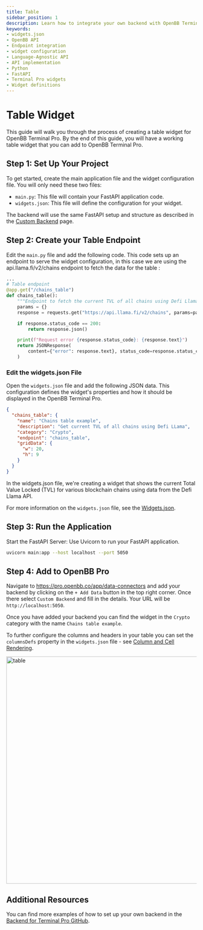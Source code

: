 ```yaml
---
title: Table
sidebar_position: 1
description: Learn how to integrate your own backend with OpenBB Terminal Pro using the cookie-cutter or language-agnostic API approaches, with illustrative guides and principles for handling widget.json files, APIs, interfaces, Python, FastAPI, and more.
keywords:
- widgets.json
- OpenBB API
- Endpoint integration
- widget configuration
- Language-Agnostic API
- API implementation
- Python
- FastAPI
- Terminal Pro widgets
- Widget definitions
---
```


# Table Widget

This guide will walk you through the process of creating a table widget for OpenBB Terminal Pro. By the end of this guide, you will have a working table widget that you can add to OpenBB Terminal Pro.

## Step 1: Set Up Your Project

To get started, create the main application file and the widget configuration file. You will only need these two files:

- `main.py`: This file will contain your FastAPI application code.
- `widgets.json`: This file will define the configuration for your widget.

The backend will use the same FastAPI setup and structure as described in the [Custom Backend](/content/terminal/custom-backend/custom-backend.md) page.

## Step 2: Create your Table Endpoint

Edit the `main.py` file and add the following code. This code sets up an endpoint to serve the widget configuration, in this case we are using the api.llama.fi/v2/chains endpoint to fetch the data for the table :

```python
...
# Table endpoint
@app.get("/chains_table")
def chains_table():
    """Endpoint to fetch the current TVL of all chains using Defi Llama."""
    params = {}
    response = requests.get("https://api.llama.fi/v2/chains", params=params)

    if response.status_code == 200:
        return response.json()

    print(f"Request error {response.status_code}: {response.text}")
    return JSONResponse(
        content={"error": response.text}, status_code=response.status_code
    )
```

### Edit the widgets.json File

Open the `widgets.json` file and add the following JSON data. This configuration defines the widget's properties and how it should be displayed in the OpenBB Terminal Pro.

```json
{
  "chains_table": {
    "name": "Chains table example",
    "description": "Get current TVL of all chains using Defi LLama",
    "category": "Crypto",
    "endpoint": "chains_table",
    "gridData": {
      "w": 20,
      "h": 9
    }
  }
}
```

In the widgets.json file, we're creating a widget that shows the current Total Value Locked (TVL) for various blockchain chains using data from the Defi Llama API.

For more information on the `widgets.json` file, see the [Widgets.json](../widgets.json).

## Step 3: Run the Application

Start the FastAPI Server: Use Uvicorn to run your FastAPI application.

```bash
uvicorn main:app --host localhost --port 5050
```

## Step 4: Add to OpenBB Pro

Navigate to https://pro.openbb.co/app/data-connectors and add your backend by clicking on the `+ Add Data` button in the top right corner. Once there select `Custom Backend` and fill in the details. Your URL will be `http://localhost:5050`.

Once you have added your backend you can find the widget in the `Crypto` category with the name `Chains table example`.

To further configure the columns and headers in your table you can set the `columnsDefs` property in the `widgets.json` file - see [Column and Cell Rendering](Column%20and%20Cell%20Rendering.md).

<img className="pro-border-gradient" width="600" alt="table" src="https://openbb-assets.s3.us-east-1.amazonaws.com/docs/pro/simple-table.png" />

## Additional Resources

You can find more examples of how to set up your own backend in the [Backend for Terminal Pro GitHub](https://github.com/OpenBB-finance/backend-for-terminal-pro).
